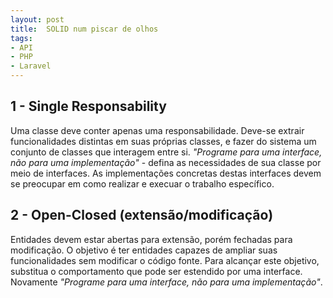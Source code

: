 ```yaml
---
layout: post
title:  SOLID num piscar de olhos
tags:
- API
- PHP
- Laravel
---
```


<h2 id="1-Single Responsability">1 - Single Responsability</h2>

<p>Uma classe deve conter apenas uma responsabilidade. Deve-se extrair funcionalidades distintas em suas próprias classes, e fazer do sistema um conjunto de classes que interagem entre si. <em>"Programe para uma interface, não para uma implementação"</em> - defina as necessidades de sua classe por meio de interfaces. As implementações concretas destas interfaces devem se preocupar em como realizar e execuar o trabalho específico.</p>

<h2 id="2-Open-losed">2 - Open-Closed (extensão/modificação)</h2>

<p>Entidades devem estar abertas para extensão, porém fechadas para modificação. O objetivo é ter entidades capazes de ampliar suas funcionalidades sem modificar o código fonte. Para alcançar este objetivo, substitua o comportamento que pode ser estendido por uma interface. Novamente <em>"Programe para uma interface, não para uma implementação"</em>.</p>